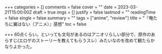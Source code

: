 +++
categories = []
comments = false
cover = ""
date = 2023-03-21T15:00:00Z
draft = true
imgs = []
justify = false
lastmod = ""
readingTime = false
single = false
summary = ""
tags = ["anime", "review"]
title = "『俺たちに翼はない（アニメ）』感想"
toc = false

+++
60点くらい。といっても文句があるのはアニオリらしい部分で、原作のあらすじ(エロゲのストーリーを教えてもらうスレ）みたいなのを改めて観たらかなりよかった。